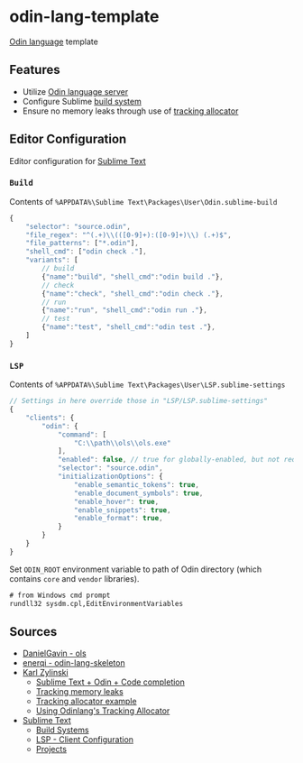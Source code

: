 # odin-lang-template
[Odin language](https://odin-lang.org/) template

## Features
- Utilize [Odin language server](https://github.com/DanielGavin/ols)
- Configure Sublime [build system](https://www.sublimetext.com/docs/build_systems.html)
- Ensure no memory leaks through use of [tracking allocator](https://pkg.odin-lang.org/core/mem/#tracking_allocator)

## Editor Configuration
Editor configuration for [Sublime Text](https://www.sublimetext.com/)

### `Build`
Contents of `%APPDATA%\Sublime Text\Packages\User\Odin.sublime-build`

```js
{
	"selector": "source.odin",
	"file_regex": "^(.+)\\(([0-9]+):([0-9]+)\\) (.+)$",
	"file_patterns": ["*.odin"],
	"shell_cmd": ["odin check ."],
	"variants": [
		// build 
		{"name":"build", "shell_cmd":"odin build ."},
		// check
		{"name":"check", "shell_cmd":"odin check ."},
		// run
		{"name":"run", "shell_cmd":"odin run ."},
		// test
		{"name":"test", "shell_cmd":"odin test ."},
	]
}
```

### `LSP`
Contents of `%APPDATA%\Sublime Text\Packages\User\LSP.sublime-settings`

```js
// Settings in here override those in "LSP/LSP.sublime-settings"
{
	"clients": {
		"odin": {
			"command": [
				"C:\\path\\ols\\ols.exe"
			],
			"enabled": false, // true for globally-enabled, but not required due to 'Enable In Project' command
			"selector": "source.odin",
			"initializationOptions": {
				"enable_semantic_tokens": true,
				"enable_document_symbols": true,
				"enable_hover": true,
				"enable_snippets": true,
				"enable_format": true,
			}
		}
	}
}
```

Set `ODIN_ROOT` environment variable to path of Odin directory (which contains `core` and `vendor` libraries).

```cmd
# from Windows cmd prompt
rundll32 sysdm.cpl,EditEnvironmentVariables
```

## Sources
- [DanielGavin - ols](https://github.com/DanielGavin/ols)
- [enerqi - odin-lang-skeleton](https://github.com/enerqi/odin-lang-skeleton)
- [Karl Zylinski](https://zylinski.se/)
	- [Sublime Text + Odin + Code completion](https://youtu.be/RF2MgVqfBV8?si=aStvXDnIw8xjGB_0)
	- [Tracking memory leaks](https://zylinski.se/posts/introduction-to-odin/#tracking-memory-leaks)
	- [Tracking allocator example](https://gist.github.com/karl-zylinski/4ccf438337123e7c8994df3b03604e33)
	- [Using Odinlang's Tracking Allocator](https://youtu.be/dg6qogN8kIE?si=dM4JkxsYL8vcGVWC)
- [Sublime Text](https://www.sublimetext.com/)
	- [Build Systems](https://www.sublimetext.com/docs/build_systems.html)
	- [LSP - Client Configuration](https://lsp.sublimetext.io/client_configuration/)
	- [Projects](https://www.sublimetext.com/docs/projects.html)
